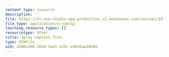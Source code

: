 ```yaml
---
content_type: resource
description: ''
file: https://ol-ocw-studio-app-production.s3.amazonaws.com/courses/18-06sc-linear-algebra-fall-2011/2b86a380169d5ae1a29ce9616aa20e0a_lGGDIGizcQ0.vtt
file_type: application/x-subrip
learning_resource_types: []
resourcetype: Other
title: 3play caption file
type: OCWFile
uid: 2b86a380-169d-5ae1-a29c-e9616aa20e0a
---
```

